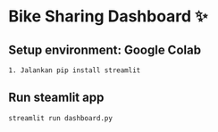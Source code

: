 # Bike Sharing Dashboard ✨

## Setup environment: Google Colab
```
1. Jalankan pip install streamlit
```

## Run steamlit app
```
streamlit run dashboard.py
```

